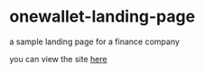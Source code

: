 # onewallet-landing-page
 a sample landing page for a finance company

you can view the site [here](https://shantelacker.github.io/onecoin-landing-page/)